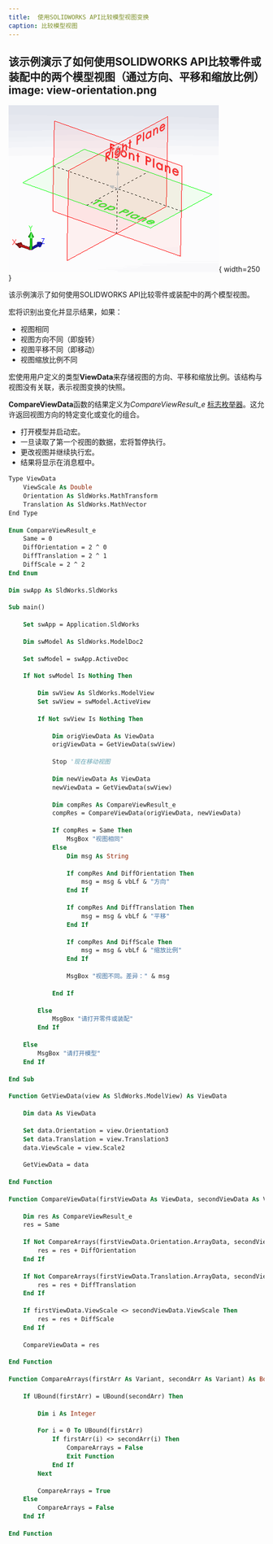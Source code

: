 ```yaml
---
title:  使用SOLIDWORKS API比较模型视图变换
caption: 比较模型视图
---
```

 该示例演示了如何使用SOLIDWORKS API比较零件或装配中的两个模型视图（通过方向、平移和缩放比例）
image: view-orientation.png
---
![模型视图方向](view-orientation.png){ width=250 }

该示例演示了如何使用SOLIDWORKS API比较零件或装配中的两个模型视图。

宏将识别出变化并显示结果，如果：

* 视图相同
* 视图方向不同（即旋转）
* 视图平移不同（即移动）
* 视图缩放比例不同

宏使用用户定义的类型**ViewData**来存储视图的方向、平移和缩放比例。该结构与视图没有关联，表示视图变换的快照。

**CompareViewData**函数的结果定义为*CompareViewResult_e* [标志枚举器](/docs/codestack/visual-basic/data-structures/enumerators#flag-enumerator-multiple-options)。这允许返回视图方向的特定变化或变化的组合。

* 打开模型并启动宏。
* 一旦读取了第一个视图的数据，宏将暂停执行。
* 更改视图并继续执行宏。
* 结果将显示在消息框中。

~~~ vb
Type ViewData
    ViewScale As Double
    Orientation As SldWorks.MathTransform
    Translation As SldWorks.MathVector
End Type

Enum CompareViewResult_e
    Same = 0
    DiffOrientation = 2 ^ 0
    DiffTranslation = 2 ^ 1
    DiffScale = 2 ^ 2
End Enum

Dim swApp As SldWorks.SldWorks

Sub main()

    Set swApp = Application.SldWorks
    
    Dim swModel As SldWorks.ModelDoc2
    
    Set swModel = swApp.ActiveDoc
    
    If Not swModel Is Nothing Then
        
        Dim swView As SldWorks.ModelView
        Set swView = swModel.ActiveView
        
        If Not swView Is Nothing Then
            
            Dim origViewData As ViewData
            origViewData = GetViewData(swView)
            
            Stop '现在移动视图
            
            Dim newViewData As ViewData
            newViewData = GetViewData(swView)
            
            Dim compRes As CompareViewResult_e
            compRes = CompareViewData(origViewData, newViewData)
            
            If compRes = Same Then
                MsgBox "视图相同"
            Else
                Dim msg As String
                
                If compRes And DiffOrientation Then
                    msg = msg & vbLf & "方向"
                End If
                
                If compRes And DiffTranslation Then
                    msg = msg & vbLf & "平移"
                End If
                
                If compRes And DiffScale Then
                    msg = msg & vbLf & "缩放比例"
                End If
                
                MsgBox "视图不同。差异：" & msg
                
            End If
            
        Else
            MsgBox "请打开零件或装配"
        End If
        
    Else
        MsgBox "请打开模型"
    End If
    
End Sub

Function GetViewData(view As SldWorks.ModelView) As ViewData
    
    Dim data As ViewData
    
    Set data.Orientation = view.Orientation3
    Set data.Translation = view.Translation3
    data.ViewScale = view.Scale2
    
    GetViewData = data
    
End Function

Function CompareViewData(firstViewData As ViewData, secondViewData As ViewData) As CompareViewResult_e
    
    Dim res As CompareViewResult_e
    res = Same
    
    If Not CompareArrays(firstViewData.Orientation.ArrayData, secondViewData.Orientation.ArrayData) Then
        res = res + DiffOrientation
    End If
    
    If Not CompareArrays(firstViewData.Translation.ArrayData, secondViewData.Translation.ArrayData) Then
        res = res + DiffTranslation
    End If
    
    If firstViewData.ViewScale <> secondViewData.ViewScale Then
        res = res + DiffScale
    End If
    
    CompareViewData = res
    
End Function

Function CompareArrays(firstArr As Variant, secondArr As Variant) As Boolean
    
    If UBound(firstArr) = UBound(secondArr) Then
        
        Dim i As Integer
        
        For i = 0 To UBound(firstArr)
            If firstArr(i) <> secondArr(i) Then
                CompareArrays = False
                Exit Function
            End If
        Next
        
        CompareArrays = True
    Else
        CompareArrays = False
    End If
    
End Function
~~~